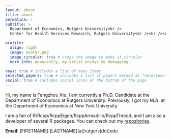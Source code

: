 ```yaml
---
layout: about
title: about
permalink: /
subtitle: > 
  Department of Economics, Rutgers University<br />
  Center for Health Services Research, Rutgers University<br /><br /><br />

profile:
  align: right
  image: avatar.png
  image_circular: true # crops the image to make it circular
  more_info: Apparently, my artist enjoys me debugging.

news: true # includes a list of news items
selected_papers: true # includes a list of papers marked as "selected={true}"
social: true # includes social icons at the bottom of the page
---
```


Hi, my name is Fangzhou Xie.
I am currently a Ph.D. Candidate at the Department of Economics at Rutgers University.
Previously, I got my M.A. at the Department of Economics at New York University.<br />

I am a fan of R/Rcpp/RcppEigen/RcppArmadillo/RcppThread, and I am also a developer of several R packages. 
You can check out my [repositories](/repositories).<br />

**Email**: [FIRSTNAME].[LASTNAME][at]rutgers[dot]edu<br /><br />
